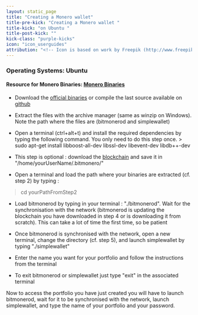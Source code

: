 ```yaml
---
layout: static_page
title: "Creating a Monero wallet"
title-pre-kick: "Creating a Monero wallet "
title-kick: "on Ubuntu "
title-post-kick: ""
kick-class: "purple-kicks"
icon: "icon_userguides"
attribution: "<!-- Icon is based on work by Freepik (http://www.freepik.com) and is licensed under Creative Commons BY 3.0 -->"
---
```


### Operating Systems:  Ubuntu

#### Resource for Monero Binaries:  [Monero Binaries](https://getmonero.org/downloads/)

- Download the [official binaries](https://getmonero.org/downloads/) or compile the last source available on [github](https://github.com/monero-project/bitmonero)

- Extract the files with the archive manager (same as winzip on Windows). Note the path where the files are (bitmonerod and simplewallet)

- Open a terminal (ctrl+alt+t) and install the required dependencies by typing the following command. You only need to do this step once. > sudo apt-get install libboost-all-dev libssl-dev libevent-dev libdb++-dev 

- This step is optional : download the [blockchain](https://getmonero.org/downloads/) and save it in "/home/yourUserName/.bitmonero/"

- Open a terminal and load the path where your binaries are extracted (cf. step 2) by typing : 
>cd yourPathFromStep2

- Load bitmonerod by typing in your terminal : "./bitmonerod". Wait for the synchronisation with the network (bitmonerod is updating the blockchain you have downloaded in step 4 or is downloading it from scratch). This can take a lot of time the first time, so be patient

- Once bitmonerod is synchronised with the network, open a new terminal, change the directory (cf. step 5), and launch simplewallet by typing "./simplewallet"

- Enter the name you want for your portfolio and follow the instructions from the terminal

- To exit bitmonerod or simplewallet just type "exit" in the associated terminal

Now to access the portfolio you have just created you will have to launch bitmonerod, wait for it to be synchronised with the network, launch simplewallet, and type the name of your portfolio and your password.


